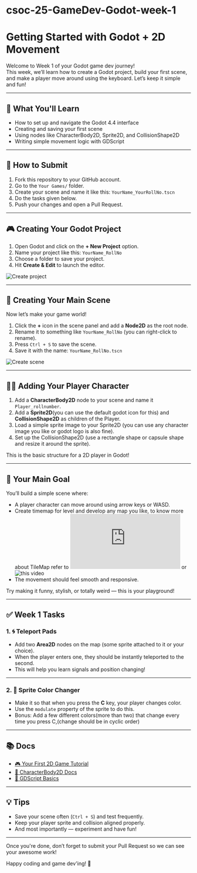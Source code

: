 #     csoc-25-GameDev-Godot-week-1
# Getting Started with Godot + 2D Movement

Welcome to Week 1 of your Godot game dev journey!  
This week, we’ll learn how to create a Godot project, build your first scene, and make a player move around using the keyboard. Let’s keep it simple and fun!

---

## 🚀 What You'll Learn

- How to set up and navigate the Godot 4.4 interface
- Creating and saving your first scene
- Using nodes like CharacterBody2D, Sprite2D, and CollisionShape2D
- Writing simple movement logic with GDScript

---

## 📝 How to Submit

1. Fork this repository to your GitHub account.
2. Go to the `Your Games/` folder.
3. Create your scene and name it like this: `YourName_YourRollNo.tscn`
4. Do the tasks given below.
5. Push your changes and open a Pull Request.

---

## 🎮 Creating Your Godot Project

1. Open Godot and click on the **+ New Project** option.
2. Name your project like this: `YourName_RollNo`
3. Choose a folder to save your project.
4. Hit **Create & Edit** to launch the editor.

![Create project](https://github.com/user-attachments/assets/853a09f2-55e0-4ba9-b007-b5379e72e055)

---

## 🧱 Creating Your Main Scene

Now let’s make your game world!

1. Click the **+** icon in the scene panel and add a **Node2D** as the root node.
2. Rename it to something like `YourName_RollNo` (you can right-click to rename).
3. Press `Ctrl + S` to save the scene.
4. Save it with the name: `YourName_RollNo.tscn`

![Create scene](https://github.com/user-attachments/assets/457f1e03-1a12-430c-af34-08c7e6471f6a)

---

## 🧍‍♂️ Adding Your Player Character

1. Add a **CharacterBody2D** node to your scene and name it `Player_rollnumber`.
2. Add a **Sprite2D**(you can use the default godot icon for this) and **CollisionShape2D** as children of the Player.
3. Load a simple sprite image to your Sprite2D (you can use any character image you like or godot logo is also fine).
4. Set up the CollisionShape2D (use a rectangle shape or capsule shape and resize it around the sprite).

This is the basic structure for a 2D player in Godot!

---

## 🎯 Your Main Goal

You’ll build a simple scene where:

- A player character can move around using arrow keys or WASD.
- Create timemap for level and develop any map you like, to know more about TileMap refer to ![this article](https://docs.godotengine.org/en/latest/tutorials/2d/using_tilemaps.html) or ![this video](https://www.youtube.com/watch?v=sbv35boXqac)
- The movement should feel smooth and responsive.

Try making it funny, stylish, or totally weird — this is your playground!

---

## ✅ Week 1 Tasks

### 1. 🌀 Teleport Pads

- Add two **Area2D** nodes on the map (some sprite attached to it or your choice).
- When the player enters one, they should be instantly teleported to the second.
- This will help you learn signals and position changing!

---

### 2. 🎨 Sprite Color Changer

- Make it so that when you press the **C** key, your player changes color.
- Use the `modulate` property of the sprite to do this.
- Bonus: Add a few different colors(more than two) that change every time you press C,(change should be in cyclic order)

---

## 📚 Docs

- [🎮 Your First 2D Game Tutorial](https://docs.godotengine.org/en/latest/getting_started/first_2d_game/)
- [🧍 CharacterBody2D Docs](https://docs.godotengine.org/en/latest/classes/class_characterbody2d.html)
- [📜 GDScript Basics](https://docs.godotengine.org/en/latest/tutorials/scripting/gdscript/gdscript_basics.html)

---

## 💡 Tips

- Save your scene often (`Ctrl + S`) and test frequently.
- Keep your player sprite and collision aligned properly.
- And most importantly — experiment and have fun!

---

Once you're done, don’t forget to submit your Pull Request so we can see your awesome work!

Happy coding and game dev'ing! 🎉
